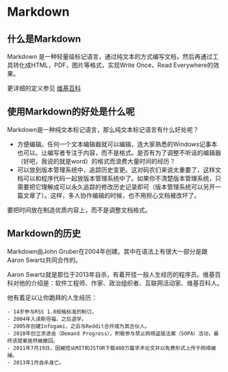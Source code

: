 # Markdown

## 什么是Markdown

Markdown 是一种轻量级标记语言，通过纯文本的方式编写文档，然后再通过工具转化成HTML，PDF，图片等格式，实现Write Once，Read Everywhere的效果。

更详细的定义参见 [维基百科](https://zh.wikipedia.org/wiki/Markdown)

## 使用Markdown的好处是什么呢

Markdown是一种纯文本标记语言，那么纯文本标记语言有什么好处呢？

- 方便编辑。任何一个文本编辑器就可以编辑，连大家熟悉的Windows记事本也可以。让编写者专注于内容，而不是格式。是否有为了调整不听话的编辑器（好吧，我说的就是word）的格式而浪费大量时间的经历？
- 可以放到版本管理系统中，追踪历史变更。这对码农们来说太重要了，这样文档可以和程序代码一起放版本管理系统中了。如果你不清楚版本管理系统，只需要把它理解成可以永久追踪的修改历史记录即可（版本管理系统可以另开一篇文章了）。这样，多人协作编辑的时候，也不用担心文档被改坏了。

要把时间放在制造优质内容上，而不是调整文档格式。

## Markdown的历史

Markdown由John Gruber在2004年创建。其中在语法上有很大一部分是跟Aaron Swartz共同合作的。

Aaron Swartz就是那位于2013年自杀，有着开挂一般人生经历的程序员。维基百科对他的介绍是：软件工程师、作家、政治组织者、互联网活动家、维基百科人。

他有着足以让你跪拜的人生经历：

    - 14岁参与RSS 1.0规格标准的制订。
    - 2004年入读斯坦福，之后退学。
    - 2005年创建Infogami，之后与Reddit合并成为其合伙人。
    - 2010年创立求进会（Demand Progress），积极参与禁止网络盗版法案（SOPA）活动，最终该提案居然被撤回。
    - 2011年7月19日，因被控从MIT和JSTOR下载480万篇学术论文并以免费形式上传于网络被捕。
    - 2013年1月自杀身亡。
